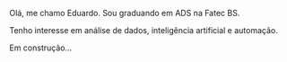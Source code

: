 Olá, me chamo Eduardo. Sou graduando em ADS na Fatec BS.

Tenho interesse em análise de dados, inteligência artificial e automação.

Em construção...
